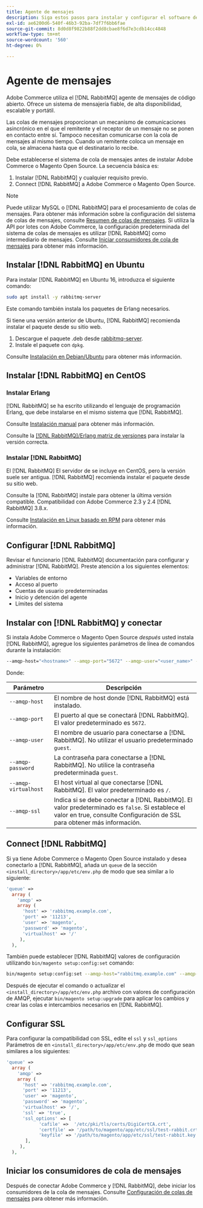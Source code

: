 ```yaml
---
title: Agente de mensajes
description: Siga estos pasos para instalar y configurar el software de Agente de mensajes necesario (como [!DNL RabbitMQ]) para instalaciones locales de Adobe Commerce.
exl-id: ae6200d6-540f-46b3-92ba-7df7f6bb6fae
source-git-commit: 8d0d8f9822b88f2dd8cbae8f6d7e3cdb14cc4848
workflow-type: tm+mt
source-wordcount: '560'
ht-degree: 0%

---
```


# Agente de mensajes

Adobe Commerce utiliza el [!DNL RabbitMQ] agente de mensajes de código abierto. Ofrece un sistema de mensajería fiable, de alta disponibilidad, escalable y portátil.

Las colas de mensajes proporcionan un mecanismo de comunicaciones asincrónico en el que el remitente y el receptor de un mensaje no se ponen en contacto entre sí. Tampoco necesitan comunicarse con la cola de mensajes al mismo tiempo. Cuando un remitente coloca un mensaje en cola, se almacena hasta que el destinatario lo recibe.

Debe establecerse el sistema de cola de mensajes antes de instalar Adobe Commerce o Magento Open Source. La secuencia básica es:

1. Instalar [!DNL RabbitMQ] y cualquier requisito previo.
1. Connect [!DNL RabbitMQ] a Adobe Commerce o Magento Open Source.

>[!NOTE]
>
>Puede utilizar MySQL o [!DNL RabbitMQ] para el procesamiento de colas de mensajes. Para obtener más información sobre la configuración del sistema de colas de mensajes, consulte [Resumen de colas de mensajes](https://developer.adobe.com/commerce/php/development/components/message-queues/). Si utiliza la API por lotes con Adobe Commerce, la configuración predeterminada del sistema de colas de mensajes es utilizar [!DNL RabbitMQ] como intermediario de mensajes. Consulte [Iniciar consumidores de cola de mensajes](../../configuration/cli/start-message-queues.md) para obtener más información.

## Instalar [!DNL RabbitMQ] en Ubuntu

Para instalar [!DNL RabbitMQ] en Ubuntu 16, introduzca el siguiente comando:

```bash
sudo apt install -y rabbitmq-server
```

Este comando también instala los paquetes de Erlang necesarios.

Si tiene una versión anterior de Ubuntu, [!DNL RabbitMQ] recomienda instalar el paquete desde su sitio web.

1. Descargue el paquete .deb desde [rabbitmq-server](https://www.rabbitmq.com/download.html).
1. Instale el paquete con `dpkg`.

Consulte [Instalación en Debian/Ubuntu](https://www.rabbitmq.com/install-debian.html) para obtener más información.

## Instalar [!DNL RabbitMQ] en CentOS

### Instalar Erlang

[!DNL RabbitMQ] se ha escrito utilizando el lenguaje de programación Erlang, que debe instalarse en el mismo sistema que [!DNL RabbitMQ].

Consulte [Instalación manual](https://www.erlang-solutions.com/downloads/) para obtener más información.

Consulte la [[!DNL RabbitMQ]/Erlang matriz de versiones](https://www.rabbitmq.com/which-erlang.html) para instalar la versión correcta.

### Instalar [!DNL RabbitMQ]

El [!DNL RabbitMQ] El servidor de se incluye en CentOS, pero la versión suele ser antigua. [!DNL RabbitMQ] recomienda instalar el paquete desde su sitio web.

Consulte la [!DNL RabbitMQ] instale para obtener la última versión compatible. Compatibilidad con Adobe Commerce 2.3 y 2.4 [!DNL RabbitMQ] 3.8.x.

Consulte [Instalación en Linux basado en RPM](https://www.rabbitmq.com/install-rpm.html) para obtener más información.

## Configurar [!DNL RabbitMQ]

Revisar el funcionario [!DNL RabbitMQ] documentación para configurar y administrar [!DNL RabbitMQ]. Preste atención a los siguientes elementos:

* Variables de entorno
* Acceso al puerto
* Cuentas de usuario predeterminadas
* Inicio y detención del agente
* Límites del sistema

## Instalar con [!DNL RabbitMQ] y conectar

Si instala Adobe Commerce o Magento Open Source _después_ usted instala [!DNL RabbitMQ], agregue los siguientes parámetros de línea de comandos durante la instalación:

```bash
--amqp-host="<hostname>" --amqp-port="5672" --amqp-user="<user_name>" --amqp-password="<password>" --amqp-virtualhost="/"
```

Donde:

| Parámetro | Descripción |
|--- |--- |
| `--amqp-host` | El nombre de host donde [!DNL RabbitMQ] está instalado. |
| `--amqp-port` | El puerto al que se conectará [!DNL RabbitMQ]. El valor predeterminado es `5672`. |
| `--amqp-user` | El nombre de usuario para conectarse a [!DNL RabbitMQ]. No utilizar el usuario predeterminado `guest`. |
| `--amqp-password` | La contraseña para conectarse a [!DNL RabbitMQ]. No utilice la contraseña predeterminada `guest`. |
| `--amqp-virtualhost` | El host virtual al que conectarse [!DNL RabbitMQ]. El valor predeterminado es `/`. |
| `--amqp-ssl` | Indica si se debe conectar a [!DNL RabbitMQ]. El valor predeterminado es `false`. Si establece el valor en true, consulte Configuración de SSL para obtener más información. |

## Connect [!DNL RabbitMQ]

Si ya tiene Adobe Commerce o Magento Open Source instalado y desea conectarlo a [!DNL RabbitMQ], añada un `queue` de la sección `<install_directory>/app/etc/env.php` de modo que sea similar a lo siguiente:

```php
'queue' =>
  array (
    'amqp' =>
    array (
      'host' => 'rabbitmq.example.com',
      'port' => '11213',
      'user' => 'magento',
      'password' => 'magento',
      'virtualhost' => '/'
     ),
  ),
```

También puede establecer [!DNL RabbitMQ] valores de configuración utilizando `bin/magento setup:config:set` comando:

```bash
bin/magento setup:config:set --amqp-host="rabbitmq.example.com" --amqp-port="11213" --amqp-user="magento" --amqp-password="magento" --amqp-virtualhost="/"
```

Después de ejecutar el comando o actualizar el `<install_directory>/app/etc/env.php` archivo con valores de configuración de AMQP, ejecutar `bin/magento setup:upgrade` para aplicar los cambios y crear las colas e intercambios necesarios en [!DNL RabbitMQ].

## Configurar SSL

Para configurar la compatibilidad con SSL, edite el `ssl` y `ssl_options` Parámetros de en `<install_directory>/app/etc/env.php` de modo que sean similares a los siguientes:

```php
'queue' =>
  array (
    'amqp' =>
    array (
      'host' => 'rabbitmq.example.com',
      'port' => '11213',
      'user' => 'magento',
      'password' => 'magento',
      'virtualhost' => '/',
      'ssl' => 'true',
      'ssl_options' => [
            'cafile' =>  '/etc/pki/tls/certs/DigiCertCA.crt',
            'certfile' => '/path/to/magento/app/etc/ssl/test-rabbit.crt',
            'keyfile' => '/path/to/magento/app/etc/ssl/test-rabbit.key'
       ],
     ),
  ),
```

## Iniciar los consumidores de cola de mensajes

Después de conectar Adobe Commerce y [!DNL RabbitMQ], debe iniciar los consumidores de la cola de mensajes. Consulte [Configuración de colas de mensajes](../../configuration/cli/start-message-queues.md) para obtener más información.
